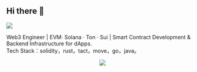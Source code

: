 ## Hi there 👋

<!--
**Luke-Blockchain/Luke-Blockchain** is a ✨ _special_ ✨ repository because its `README.md` (this file) appears on your GitHub profile.

Here are some ideas to get you started:

- 🔭 I’m currently working on ...
- 🌱 I’m currently learning ...
- 👯 I’m looking to collaborate on ...
- 🤔 I’m looking for help with ...
- 💬 Ask me about ...
- 📫 How to reach me: ...
- 😄 Pronouns: ...
- ⚡ Fun fact: ...
-->
<!-- github访问统计-->
<img src="https://komarev.com/ghpvc/?username=LukeDevX&abbreviated=true" />

Web3 Engineer | EVM· Solana · Ton · Sui | Smart Contract Development & Backend Infrastructure for dApps.<br/>
Tech Stack：solidity，rust，tact，move，go，java。

<!-- github 提交
<div align="center"> <img height="137px" src="https://github-readme-stats.vercel.app/api?username=LukeDevX&hide_title=true&hide_border=true&show_icons=trueline_height=21&text_color=000&icon_color=000&bg_color=0,ea6161,ffc64d,fffc4d,52fa5a&theme=graywhite" /> </div>
-->




<!--GitHub 使用语言统计-->
<div align="center"> <img src="https://github-readme-stats-git-main-lukedevxs-projects.vercel.app/api/top-langs/?username=LukeDevX&hide_title=true&hide_border=true&layout=compact&langs_count=6&text_color=000&icon_color=fff&bg_color=0,52fa5a,4dfcff,c64dff&theme=graywhite" /> </div>

